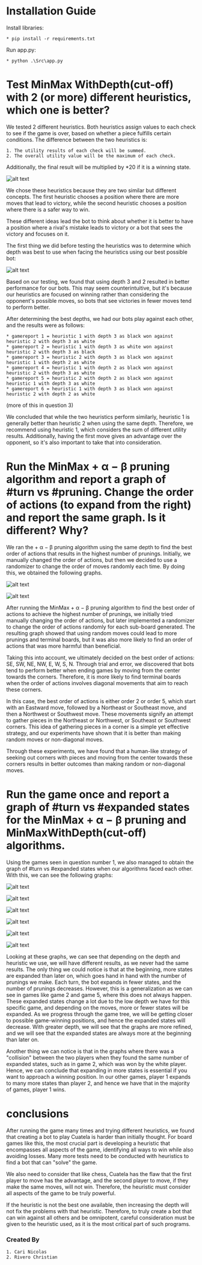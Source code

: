 # Installation Guide
Install libraries:

    * pip install -r requirements.txt
Run app.py:

    * python .\Src\app.py
# Test MinMax WithDepth(cut-off) with 2 (or more) different heuristics, which one is better?

We tested 2 different heuristics. Both heuristics assign values to each check to see if the game is over, based on whether a piece fulfills certain conditions. The difference between the two heuristics is:

    1. The utility results of each check will be summed.
    2. The overall utility value will be the maximum of each check.

Additionally, the final result will be multiplied by *20 if it is a winning state.

![alt text](images/how%20does%20our%20heuristic%20works.png "how does our heuristic works")

We chose these heuristics because they are two similar but different concepts. The first heuristic chooses a position where there are more moves that lead to victory, while the second heuristic chooses a position where there is a safer way to win.

These different ideas lead the bot to think about whether it is better to have a position where a rival's mistake leads to victory or a bot that sees the victory and focuses on it.

The first thing we did before testing the heuristics was to determine which depth was best to use when facing the heuristics using our best possible bot:

![alt text](images/games%20using%20different%20depth.PNG "games using different depth")

Based on our testing, we found that using depth 3 and 2 resulted in better performance for our bots. This may seem counterintuitive, but it's because our heuristics are focused on winning rather than considering the opponent's possible moves, so bots that see victories in fewer moves tend to perform better.

After determining the best depths, we had our bots play against each other, and the results were as follows:

    * gamereport 1 = heuristic 1 with depth 3 as black won against heuristic 2 with depth 3 as white
    * gamereport 2 = heuristic 1 with depth 3 as white won against heuristic 2 with depth 3 as black
    * gamereport 3 = heuristic 2 with depth 3 as black won against heuristic 1 with depth 2 as white
    * gamereport 4 = heuristic 1 with depth 2 as black won against heuristic 2 with depth 3 as white
    * gamereport 5 = heuristic 2 with depth 2 as black won against heuristic 1 with depth 3 as white
    * gamereport 6 = heuristic 1 with depth 3 as black won against heuristic 2 with depth 2 as white 

(more of this in question 3)

We concluded that while the two heuristics perform similarly, heuristic 1 is generally better than heuristic 2 when using the same depth. Therefore, we recommend using heuristic 1, which considers the sum of different utility results. Additionally, having the first move gives an advantage over the opponent, so it's also important to take that into consideration.


# Run the MinMax + α − β pruning algorithm and report a graph of #turn vs #pruning. Change the order of actions (to expand from the right) and report the same graph. Is it different? Why?

We ran the + α − β pruning algorithm using the same depth to find the best order of actions that results in the highest number of prunings. Initially, we manually changed the order of actions, but then we decided to use a randomizer to change the order of moves randomly each time. By doing this, we obtained the following graphs.

![alt text](images/prunnings%20using%20same%20depth.png "prunnings using same depth")

![alt text](images/terminal%20boards%20using%20same%20depth.png "terminal boards using same depth")

After running the MinMax + α − β pruning algorithm to find the best order of actions to achieve the highest number of prunings, we initially tried manually changing the order of actions, but later implemented a randomizer to change the order of actions randomly for each sub-board generated. The resulting graph showed that using random moves could lead to more prunings and terminal boards, but it was also more likely to find an order of actions that was more harmful than beneficial.

Taking this into account, we ultimately decided on the best order of actions: SE, SW, NE, NW, E, W, S, N. Through trial and error, we discovered that bots tend to perform better when ending games by moving from the center towards the corners. Therefore, it is more likely to find terminal boards when the order of actions involves diagonal movements that aim to reach these corners.

In this case, the best order of actions is either order 2 or order 5, which start with an Eastward move, followed by a Northeast or Southeast move, and then a Northwest or Southwest move. These movements signify an attempt to gather pieces in the Northeast or Northwest, or Southeast or Southwest corners. This idea of gathering pieces in a corner is a simple yet effective strategy, and our experiments have shown that it is better than making random moves or non-diagonal moves.

Through these experiments, we have found that a human-like strategy of seeking out corners with pieces and moving from the center towards these corners results in better outcomes than making random or non-diagonal moves.

# Run the game once and report a graph of #turn vs #expanded states for the MinMax + α − β pruning and MinMaxWithDepth(cut-off) algorithms.

Using the games seen in question number 1, we also managed to obtain the graph of #turn vs #expanded states when our algorithms faced each other. With this, we can see the following graphs:

![alt text](Testings/GameReports/Game1/dataGame1.png "report from game 1")

![alt text](Testings/GameReports/Game2/dataGame2.png "report from game 2")

![alt text](Testings/GameReports/Game3/dataGame3.png "report from game 3")

![alt text](Testings/GameReports/Game4/dataGame4.png "report from game 4")

![alt text](Testings/GameReports/Game5/dataGame5.png "report from game 5")

![alt text](Testings/GameReports/Game6/dataGame6.png "report from game 6")

Looking at these graphs, we can see that depending on the depth and heuristic we use, we will have different results, as we never had the same results. The only thing we could notice is that at the beginning, more states are expanded than later on, which goes hand in hand with the number of prunings we make. Each turn, the bot expands in fewer states, and the number of prunings decreases. However, this is a generalization as we can see in games like game 2 and game 5, where this does not always happen. These expanded states change a lot due to the low depth we have for this specific game, and depending on the moves, more or fewer states will be expanded. As we progress through the game tree, we will be getting closer to possible game-winning positions, and hence the expanded states will decrease. With greater depth, we will see that the graphs are more refined, and we will see that the expanded states are always more at the beginning than later on.

Another thing we can notice is that in the graphs where there was a "collision" between the two players when they found the same number of expanded states, such as in game 2, which was won by the white player. Hence, we can conclude that expanding in more states is essential if you want to approach a winning position. In our other games, player 1 expands to many more states than player 2, and hence we have that in the majority of games, player 1 wins.

# conclusions

After running the game many times and trying different heuristics, we found that creating a bot to play Cuatela is harder than initially thought. For board games like this, the most crucial part is developing a heuristic that encompasses all aspects of the game, identifying all ways to win while also avoiding losses. Many more tests need to be conducted with heuristics to find a bot that can "solve" the game.

We also need to consider that like chess, Cuatela has the flaw that the first player to move has the advantage, and the second player to move, if they make the same moves, will not win. Therefore, the heuristic must consider all aspects of the game to be truly powerful.

If the heuristic is not the best one available, then increasing the depth will not fix the problems with that heuristic. Therefore, to truly create a bot that can win against all others and be omnipotent, careful consideration must be given to the heuristic used, as it is the most critical part of such programs.

### Created By

    1. Cari Nicolas
    2. Rivero Christian